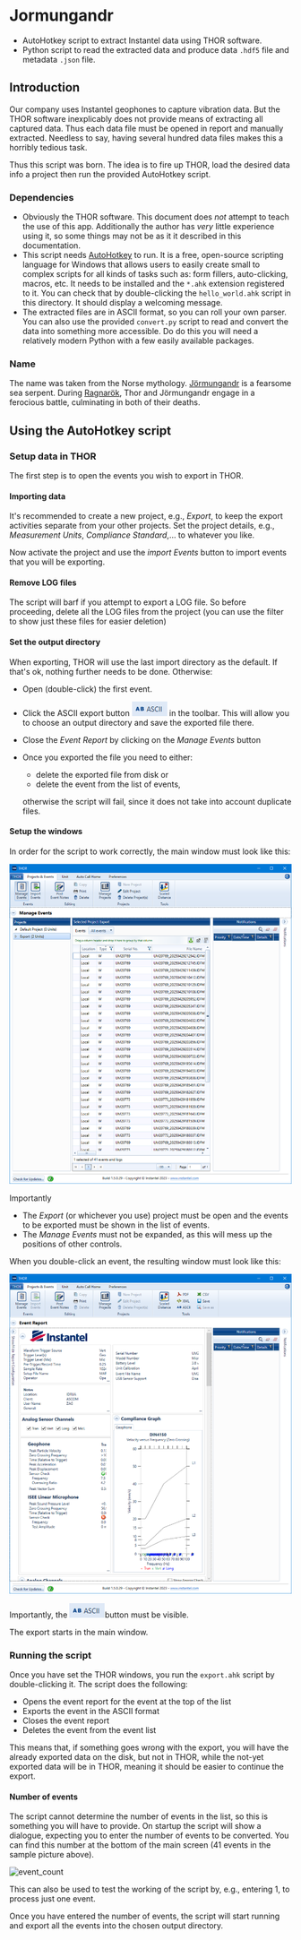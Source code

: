 # Jormungandr
- AutoHotkey script to extract Instantel data using THOR software.
- Python script to read the extracted data and produce data `.hdf5`  file and metadata `.json` file.

## Introduction

Our company uses Instantel geophones to capture vibration data. But the THOR software inexplicably does not provide means of extracting all captured data. Thus each data file must be opened in report and manually extracted. Needless to say, having several hundred data files makes this a horribly tedious task.

Thus this script was born. The idea is to fire up THOR, load the desired data info a project then run the provided AutoHotkey script.

### Dependencies

- Obviously the THOR software. This document does *not* attempt to teach the use of this app. Additionally the author has *very* little experience using it, so some things may not be as it it described in this documentation. 
- This script needs [AutoHotkey](https://www.autohotkey.com/) to run. It is a free, open-source scripting language for Windows that allows users to easily create small to complex scripts for all kinds of tasks such as: form fillers, auto-clicking, macros, etc. It needs to be installed and the `*.ahk` extension registered to it. You can check that by double-clicking the `hello_world.ahk` script in this directory. It should display a welcoming message.
- The extracted files are in ASCII format, so you can roll your own parser. You can also use the provided `convert.py` script to read and convert the data into something more accessible. Do do this you will need a relatively modern Python with a few easily available packages.

### Name

The name was taken from the Norse mythology. [Jörmungandr](https://en.wikipedia.org/wiki/J%C3%B6rmungandr) is a fearsome sea serpent. During [Ragnarök](https://en.wikipedia.org/wiki/Ragnarök), Thor and Jörmungandr engage in a ferocious battle, culminating in both of their deaths.

## Using the AutoHotkey script

### Setup data in THOR

The first step is to open the events you wish to export in THOR.

#### Importing data

It's recommended to create a new project, e.g.,  *Export*, to keep the export activities separate from your other projects. Set the project details, e.g., *Measurement Units*, *Compliance Standard*,… to whatever you like.

Now activate the project and use the *import Events* button to import events that you will be exporting.

#### Remove LOG files

The script will barf if you attempt to export a LOG file. So before proceeding, delete all the LOG files from the project (you can use the filter to show just these files for easier deletion)

#### Set the output directory

When exporting, THOR will use the last import directory as the default. If that's ok, nothing further needs to be done. Otherwise:

- Open (double-click) the first event.

- Click the ASCII export button ![ascii](img\ascii.png) in the toolbar. This will allow you to choose an output directory and save the exported file there.

- Close the *Event Report* by clicking on the *Manage Events* button

- Once you exported the file you need to either:

  - delete the exported file from disk or
  - delete the event from the list of events,

  otherwise the script will fail, since it does not take into account duplicate files.

#### Setup the windows

In order for the script to work correctly, the main window must look like this:

![main](img\main.png)

 Importantly

- The *Export* (or whichever you use) project must be open and the events to be exported must be shown in the list of events.
- The *Manage Events* must not be expanded, as this will mess up the positions of other controls.

When you double-click an event, the resulting window must look like this:

![report](img\report.png)

Importantly, the  ![ascii](img\ascii.png)button must be visible.

The export starts in the main window.

### Running the script

Once you have set the THOR windows, you run the `export.ahk` script by double-clicking it. The script does the following:

- Opens the event report for the event at the top of the list
- Exports the event in the ASCII format
- Closes the event report
- Deletes the event from the event list

This means that, if something goes wrong with the export, you will have the already exported data on the disk, but not in THOR, while the not-yet exported data will be in THOR, meaning it should be easier to continue the export.

#### Number of events

The script cannot determine the number of events in the list, so this is something you will have to provide. On startup the script will show a dialogue, expecting you to enter the number of events to be converted. You can find this number at the bottom of the main screen (41 events in the sample picture above).

![event_count](D:\usr\Jormungandr\img\event_count.png)

This can also be used to test the working of the script by, e.g., entering 1, to process just one event.

Once you have entered the number of events, the script will start running and export all the events into the chosen output directory.
